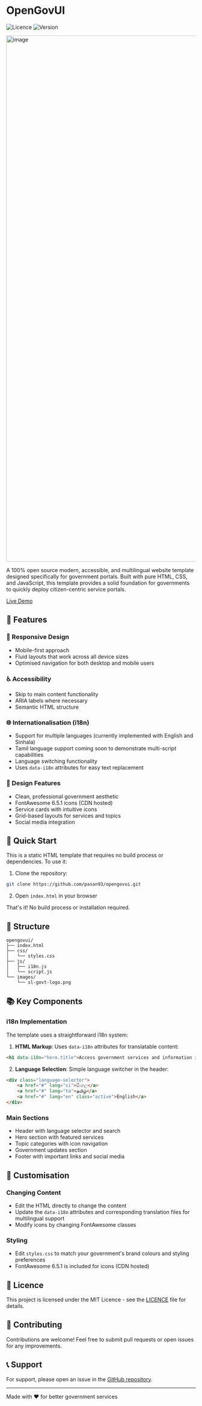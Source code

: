 # OpenGovUI

![Licence](https://img.shields.io/badge/licence-MIT-blue.svg)
![Version](https://img.shields.io/badge/version-1.0.0-green.svg)

<img width="1399" alt="image" src="https://github.com/user-attachments/assets/16597505-da85-4ffd-8ddc-6b598f2afa2b">



A 100% open source modern, accessible, and multilingual website template designed specifically for government portals. Built with pure HTML, CSS, and JavaScript, this template provides a solid foundation for governments to quickly deploy citizen-centric service portals.

[Live Demo](https://govui.openxs.org)

## 🌟 Features

### 📱 Responsive Design
- Mobile-first approach
- Fluid layouts that work across all device sizes
- Optimised navigation for both desktop and mobile users

### ♿ Accessibility
- Skip to main content functionality
- ARIA labels where necessary
- Semantic HTML structure

### 🌐 Internationalisation (i18n)
- Support for multiple languages (currently implemented with English and Sinhala)
- Tamil language support coming soon to demonstrate multi-script capabilities
- Language switching functionality
- Uses `data-i18n` attributes for easy text replacement

### 🎨 Design Features
- Clean, professional government aesthetic
- FontAwesome 6.5.1 icons (CDN hosted)
- Service cards with intuitive icons
- Grid-based layouts for services and topics
- Social media integration

## 🚀 Quick Start

This is a static HTML template that requires no build process or dependencies. To use it:

1. Clone the repository:
```bash
git clone https://github.com/pasan93/opengovui.git
```

2. Open `index.html` in your browser

That's it! No build process or installation required.

## 🔧 Structure

```
opengovui/
├── index.html
├── css/
│   └── styles.css
├── js/
│   ├── i18n.js
│   └── script.js
└── images/
    └── sl-govt-logo.png
```

## 📚 Key Components

### i18n Implementation
The template uses a straightforward i18n system:

1. **HTML Markup**: Uses `data-i18n` attributes for translatable content:
```html
<h1 data-i18n="hero.title">Access government services and information in one place</h1>
```

2. **Language Selection**: Simple language switcher in the header:
```html
<div class="language-selector">
    <a href="#" lang="si">සිංහල</a>
    <a href="#" lang="ta">தமிழ்</a>
    <a href="#" lang="en" class="active">English</a>
</div>
```

### Main Sections
- Header with language selector and search
- Hero section with featured services
- Topic categories with icon navigation
- Government updates section
- Footer with important links and social media

## 🔄 Customisation

### Changing Content
- Edit the HTML directly to change the content
- Update the `data-i18n` attributes and corresponding translation files for multilingual support
- Modify icons by changing FontAwesome classes

### Styling
- Edit `styles.css` to match your government's brand colours and styling preferences
- FontAwesome 6.5.1 is included for icons (CDN hosted)

## 📄 Licence

This project is licensed under the MIT Licence - see the [LICENCE](LICENSE) file for details.

## 🤝 Contributing

Contributions are welcome! Feel free to submit pull requests or open issues for any improvements.

## 📞 Support

For support, please open an issue in the [GitHub repository](https://github.com/pasan93/opengovui/issues).

---

Made with ❤️ for better government services
